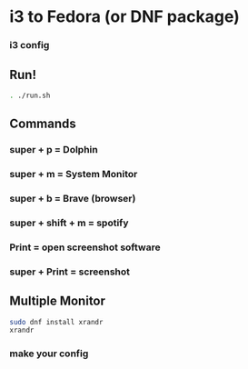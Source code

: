 # i3 to Fedora (or DNF package)
### i3 config

## Run!
```bash
. ./run.sh
```

## Commands
### super + p = Dolphin
### super + m = System Monitor
### super + b = Brave (browser)
### super + shift + m = spotify
### Print = open screenshot software
### super + Print = screenshot

## Multiple Monitor
```bash
sudo dnf install xrandr
xrandr
```
### make your config
